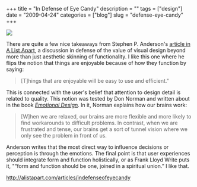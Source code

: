 +++
title = "In Defense of Eye Candy"
description = ""
tags = ["design"]
date = "2009-04-24"
categories = ["blog"]
slug = "defense-eye-candy"
+++



  <div class="notebook-screenshot"><a href="http://alistapart.com/articles/indefenseofeyecandy"><img src="/media/bluga/wt49f1cf4912a1f.jpg"/></a></div><p>There are quite a few nice takeaways from Stephen P. Anderson's <a href="http://alistapart.com/articles/indefenseofeyecandy">article in A List Apart</a>, a discussion in defense of the value of visual design beyond more than just aesthetic skinning of functionality. I like this one where he flips the notion that things are enjoyable because of how they function by saying:</p>
<blockquote><p>[T]hings that are enjoyable will be easy to use and efficient."</p></blockquote>
<p>This is connected with the user's belief that attention to design detail is related to quality. This notion was tested by Don Norman and written about in the book <em><a href="http://books.google.com/books?id=h_wAbnGlOC4C&amp;printsec=frontcover&amp;dq=emotional+design#PPP13,M1">Emotional Design</a></em>. In it, Norman explains how our brains work:</p>
<blockquote><p>[W]hen we are relaxed, our brains are more flexible and more likely to find workarounds to difficult problems. In contrast, when we are frustrated and tense, our brains get a sort of tunnel vision where we only see the problem in front of us.</p></blockquote>
<p>Anderson writes that the most direct way to influence decisions or perception is through the emotions. The final point is that user experiences should integrate form and function holistically, or as Frank Lloyd Write puts it, "“form and function should be one, joined in a spiritual union.” I like that. </p>
    
  <a href="http://alistapart.com/articles/indefenseofeyecandy">http://alistapart.com/articles/indefenseofeyecandy</a>
